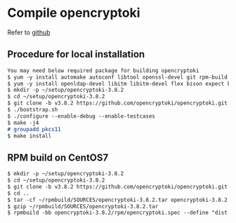 # Compile opencryptoki
Refer to [github](https://github.com/opencryptoki/opencryptoki)
## Procedure for local installation
```markdown
You may need below required package for building opencryptoki
$ yum -y install automake autoconf libtool openssl-devel git rpm-build
$ yum -y install openldap-devel libitm libitm-devel flex bison expect ksh trousers-devel
$ mkdir -p ~/setup/opencryptoki-3.8.2
$ cd ~/setup/opencryptoki-3.8.2
$ git clone -b v3.8.2 https://github.com/opencryptoki/opencryptoki.git .
$ ./bootstrap.sh
$ ./configure --enable-debug --enable-testcases 
$ make -j4
# groupadd pkcs11
$ make install

```
## RPM build on CentOS7
```markdown
$ mkdir -p ~/setup/opencryptoki-3.8.2
$ cd ~/setup/opencryptoki-3.8.2
$ git clone -b v3.8.2 https://github.com/opencryptoki/opencryptoki.git .
$ cd ..
$ tar -cf ~/rpmbuild/SOURCES/opencryptoki-3.8.2.tar opencryptoki-3.8.2
$ gzip ~/rpmbuild/SOURCES/opencryptoki-3.8.2.tar
$ rpmbuild -bb opencryptoki-3.8.2/rpm/opencryptoki.spec --define "dist .el7"
```
